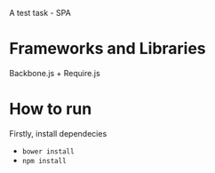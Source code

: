 A test task - SPA

Frameworks and Libraries
=============
Backbone.js + Require.js

How to run
=============
Firstly, install dependecies

- `bower install`
- `npm install`
